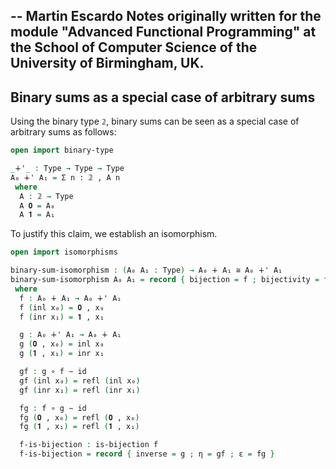--
Martin Escardo
Notes originally written for the module "Advanced Functional Programming"
at the School of Computer Science of the University of Birmingham, UK.
--

<!--
```agda
{-# OPTIONS --without-K --safe #-}

module binary-sums-as-sums where

open import prelude
```
-->

## Binary sums as a special case of arbitrary sums

Using the binary type `𝟚`, binary sums can be seen as a special case of arbitrary sums as follows:
```agda
open import binary-type

_∔'_ : Type → Type → Type
A₀ ∔' A₁ = Σ n ꞉ 𝟚 , A n
 where
  A : 𝟚 → Type
  A 𝟎 = A₀
  A 𝟏 = A₁
```

To justify this claim, we establish an isomorphism.
```agda
open import isomorphisms

binary-sum-isomorphism : (A₀ A₁ : Type) → A₀ ∔ A₁ ≅ A₀ ∔' A₁
binary-sum-isomorphism A₀ A₁ = record { bijection = f ; bijectivity = f-is-bijection }
 where
  f : A₀ ∔ A₁ → A₀ ∔' A₁
  f (inl x₀) = 𝟎 , x₀
  f (inr x₁) = 𝟏 , x₁

  g : A₀ ∔' A₁ → A₀ ∔ A₁
  g (𝟎 , x₀) = inl x₀
  g (𝟏 , x₁) = inr x₁

  gf : g ∘ f ∼ id
  gf (inl x₀) = refl (inl x₀)
  gf (inr x₁) = refl (inr x₁)

  fg : f ∘ g ∼ id
  fg (𝟎 , x₀) = refl (𝟎 , x₀)
  fg (𝟏 , x₁) = refl (𝟏 , x₁)

  f-is-bijection : is-bijection f
  f-is-bijection = record { inverse = g ; η = gf ; ε = fg }
```
